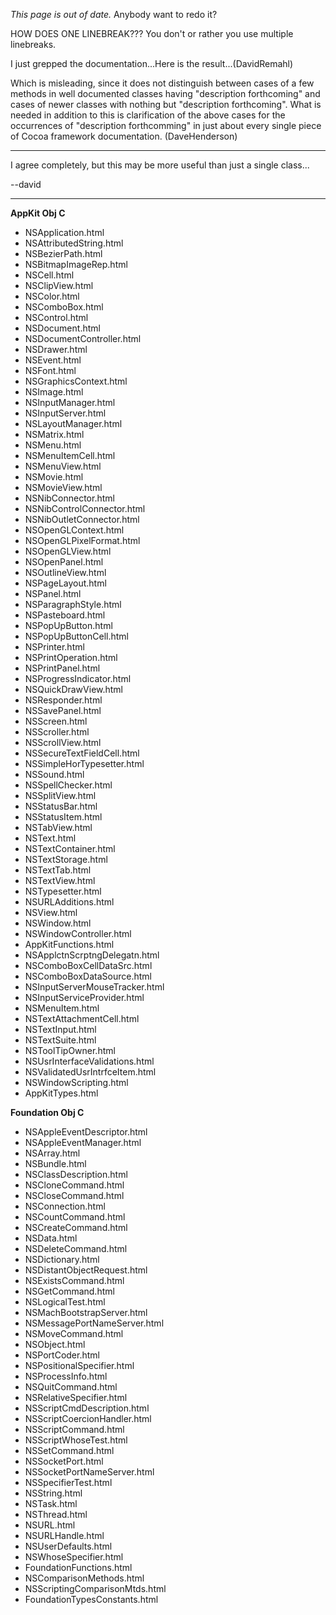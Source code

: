 *This page is out of date.* Anybody want to redo it?

HOW DOES ONE LINEBREAK??? You don't or rather you use multiple linebreaks.

I just grepped the documentation...Here is the result...(DavidRemahl)

Which is misleading, since it does not distinguish between cases of a few methods in well documented classes having "description forthcoming" and cases of newer classes with nothing but "description forthcoming". What is needed in addition to this is clarification of the above cases for the occurrences of "description forthcomming" in just about every single piece of Cocoa framework documentation. (DaveHenderson)

---

I agree completely, but this may be more useful than just a single class...

--david

----

**AppKit Obj C**

* NSApplication.html
* NSAttributedString.html
* NSBezierPath.html
* NSBitmapImageRep.html
* NSCell.html
* NSClipView.html
* NSColor.html
* NSComboBox.html
* NSControl.html
* NSDocument.html
* NSDocumentController.html
* NSDrawer.html
* NSEvent.html
* NSFont.html
* NSGraphicsContext.html
* NSImage.html
* NSInputManager.html
* NSInputServer.html
* NSLayoutManager.html
* NSMatrix.html
* NSMenu.html
* NSMenuItemCell.html
* NSMenuView.html
* NSMovie.html
* NSMovieView.html
* NSNibConnector.html
* NSNibControlConnector.html
* NSNibOutletConnector.html
* NSOpenGLContext.html
* NSOpenGLPixelFormat.html
* NSOpenGLView.html
* NSOpenPanel.html
* NSOutlineView.html
* NSPageLayout.html
* NSPanel.html
* NSParagraphStyle.html
* NSPasteboard.html
* NSPopUpButton.html
* NSPopUpButtonCell.html
* NSPrinter.html
* NSPrintOperation.html
* NSPrintPanel.html
* NSProgressIndicator.html
* NSQuickDrawView.html
* NSResponder.html
* NSSavePanel.html
* NSScreen.html
* NSScroller.html
* NSScrollView.html
* NSSecureTextFieldCell.html
* NSSimpleHorTypesetter.html
* NSSound.html
* NSSpellChecker.html
* NSSplitView.html
* NSStatusBar.html
* NSStatusItem.html
* NSTabView.html
* NSText.html
* NSTextContainer.html
* NSTextStorage.html
* NSTextTab.html
* NSTextView.html
* NSTypesetter.html
* NSURLAdditions.html
* NSView.html
* NSWindow.html
* NSWindowController.html
* AppKitFunctions.html
* NSApplctnScrptngDelegatn.html
* NSComboBoxCellDataSrc.html
* NSComboBoxDataSource.html
* NSInputServerMouseTracker.html
* NSInputServiceProvider.html
* NSMenuItem.html
* NSTextAttachmentCell.html
* NSTextInput.html
* NSTextSuite.html
* NSToolTipOwner.html
* NSUsrInterfaceValidations.html
* NSValidatedUsrIntrfceItem.html
* NSWindowScripting.html
* AppKitTypes.html


**Foundation Obj C**

* NSAppleEventDescriptor.html
* NSAppleEventManager.html
* NSArray.html
* NSBundle.html
* NSClassDescription.html
* NSCloneCommand.html
* NSCloseCommand.html
* NSConnection.html
* NSCountCommand.html
* NSCreateCommand.html
* NSData.html
* NSDeleteCommand.html
* NSDictionary.html
* NSDistantObjectRequest.html
* NSExistsCommand.html
* NSGetCommand.html
* NSLogicalTest.html
* NSMachBootstrapServer.html
* NSMessagePortNameServer.html
* NSMoveCommand.html
* NSObject.html
* NSPortCoder.html
* NSPositionalSpecifier.html
* NSProcessInfo.html
* NSQuitCommand.html
* NSRelativeSpecifier.html
* NSScriptCmdDescription.html
* NSScriptCoercionHandler.html
* NSScriptCommand.html
* NSScriptWhoseTest.html
* NSSetCommand.html
* NSSocketPort.html
* NSSocketPortNameServer.html
* NSSpecifierTest.html
* NSString.html
* NSTask.html
* NSThread.html
* NSURL.html
* NSURLHandle.html
* NSUserDefaults.html
* NSWhoseSpecifier.html
* FoundationFunctions.html
* NSComparisonMethods.html
* NSScriptingComparisonMtds.html
* FoundationTypesConstants.html
